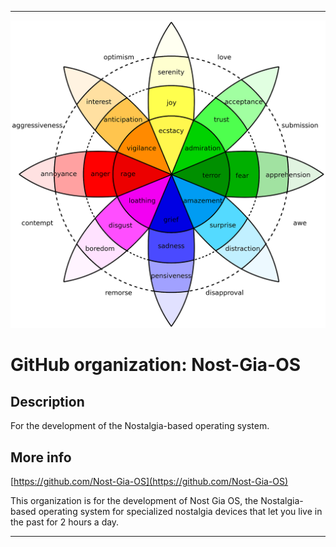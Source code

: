 
***

![Plutchik-wheel2.png failed to load. The file may be missing or corrupt. Check the file path for errors first.](/AdditionalInfo/1/Nost-Gia-OS/Plutchik-wheel2.png)

# GitHub organization: Nost-Gia-OS

## Description

For the development of the Nostalgia-based operating system.

## More info

[https://github.com/Nost-Gia-OS](https://github.com/Nost-Gia-OS)

This organization is for the development of Nost Gia OS, the Nostalgia-based operating system for specialized nostalgia devices that let you live in the past for 2 hours a day.

***
